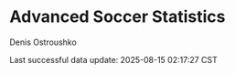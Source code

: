 # Advanced Soccer Statistics
Denis Ostroushko

<!-- gfm -->

Last successful data update: 2025-08-15 02:17:27 CST
